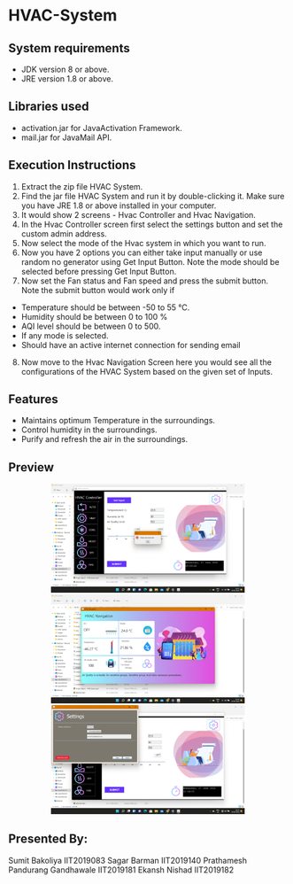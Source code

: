 # HVAC-System

## System requirements

- JDK version 8 or above.
- JRE version 1.8 or above.

## Libraries used

- activation.jar for JavaActivation Framework.
- mail.jar for JavaMail API.

## Execution Instructions

1. Extract the zip file HVAC System.
2. Find the jar file HVAC System and run it by double-clicking it. Make sure you have JRE 1.8 or above installed in your computer.
3. It would show 2 screens - Hvac Controller and Hvac Navigation.
4. In the Hvac Controller screen first select the settings button and set the custom admin address.
5. Now select the mode of the Hvac system in which you want to run.
6. Now you have 2 options you can either take input manually or use random no generator using Get Input Button. Note the mode should be selected before pressing Get Input Button.
7. Now set the Fan status and Fan speed and press the submit button. Note the submit button would work only if
  - Temperature should be between -50 to 55 ℃.
  - Humidity should be between 0 to 100 %
  - AQI level should be between 0 to 500.
  - If any mode is selected.
  - Should have an active internet connection for sending email
8. Now move to the Hvac Navigation Screen here you would see all the configurations of the HVAC System based on the given set of Inputs.

## Features

- Maintains optimum Temperature in the surroundings.
- Control humidity in the surroundings.
- Purify and refresh the air in the surroundings.

## Preview

<p align="center">
<img src="https://github.com/EkanshNishad/HVAC-System/blob/main/Progress/final%20images/1.png" width="350">
<img src="https://github.com/EkanshNishad/HVAC-System/blob/main/Progress/final%20images/2.png" width="350">
<img src="https://github.com/EkanshNishad/HVAC-System/blob/main/Progress/final%20images/3.png" width="350">
</p>

## Presented By:

Sumit Bakoliya          IIT2019083
Sagar Barman						IIT2019140
Prathamesh Pandurang Gandhawale				IIT2019181
Ekansh Nishad						IIT2019182
